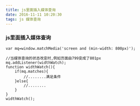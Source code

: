 ```yaml
---
title: js里面插入媒体查询
date: 2016-11-11 10:20:30
tags: js 媒体查询
---
```

### js里面插入媒体查询

	var mq=window.matchMedia('screen and (min-width: 800px)');

	//当媒体查询的状态改变时,例如页面由799变成了801px
	mq.addListener(widthWatch);
	function widthWatch(){
   		if(mq.matches){
        	//........满足条件
    	}else{
        	//........
    	}
	}
	widthWatch();